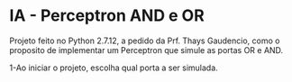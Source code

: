 # IA - Perceptron AND e OR
Projeto feito no Python 2.7.12, a pedido da Prf. Thays Gaudencio, como o proposito de implementar um Perceptron que simule as portas OR e AND.

1-Ao iniciar o projeto, escolha qual porta a ser simulada.
